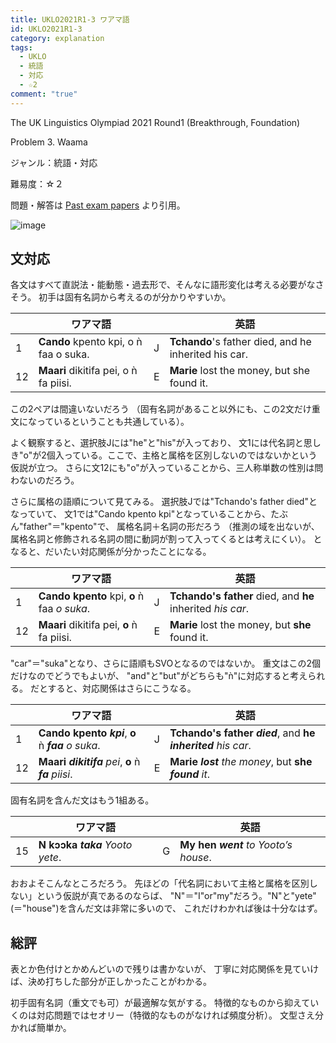 ```yaml
---
title: UKLO2021R1-3 ワアマ語
id: UKLO2021R1-3
category: explanation
tags:
  - UKLO
  - 統語
  - 対応
  - ☆2
comment: "true"
---
```

The UK Linguistics Olympiad 2021 Round1 (Breakthrough, Foundation)

Problem 3. Waama

ジャンル：統語・対応

難易度：☆２

問題・解答は
[Past exam papers](https://www.uklo.org/problems-2021a)
より引用。

![image](/upload/uklo2021r1-3.jpg)

## 文対応

各文はすべて直説法・能動態・過去形で、そんなに語形変化は考える必要がなさそう。
初手は固有名詞から考えるのが分かりやすいか。

|     | ワアマ語                                  |     | 英語                                                   |
| --- | ------------------------------------- | --- | ---------------------------------------------------- |
| 1   | **Cando** kpento kpi, o ǹ faa o suka. | J   | **Tchando**'s father died, and he inherited his car. |
| 12  | **Maari** dikitifa pei, o ǹ fa piisi. | E   | **Marie** lost the money, but she found it.          |

この2ペアは間違いないだろう
（固有名詞があること以外にも、この2文だけ重文になっているということも共通している）。

よく観察すると、選択肢Jには"he"と"his"が入っており、
文1には代名詞と思しき"o"が2個入っている。ここで、主格と属格を区別しないのではないかという仮説が立つ。
さらに文12にも"o"が入っていることから、三人称単数の性別は問わないのだろう。

さらに属格の語順について見てみる。
選択肢Jでは"Tchando's father died"となっていて、
文1では"Cando kpento kpi"となっていることから、たぶん"father"＝"kpento"で、
属格名詞＋名詞の形だろう
（推測の域を出ないが、属格名詞と修飾される名詞の間に動詞が割って入ってくるとは考えにくい）。
となると、だいたい対応関係が分かったことになる。

|     | ワアマ語                                        |     | 英語                                                         |
| --- | ------------------------------------------- | --- | ---------------------------------------------------------- |
| 1   | **Cando kpento** kpi, **o** ǹ faa *o suka*. | J   | **Tchando's father** died, and **he** inherited *his car*. |
| 12  | **Maari** dikitifa pei, **o** ǹ fa piisi.   | E   | **Marie** lost the money, but **she** found it.            |

"car"＝"suka"となり、さらに語順もSVOとなるのではないか。
重文はこの2個だけなのでどうでもよいが、
"and"と"but"がどちらも"ǹ"に対応すると考えられる。
だとすると、対応関係はさらにこうなる。

|     | ワアマ語                                                      |     | 英語                                                                     |
| --- | --------------------------------------------------------- | --- | ---------------------------------------------------------------------- |
| 1   | **Cando kpento** ***kpi***, **o** ǹ ***faa*** *o suka*.   | J   | **Tchando's father** ***died***, and **he** ***inherited*** *his car*. |
| 12  | **Maari** ***dikitifa*** *pei*, **o** ǹ ***fa*** *piisi*. | E   | **Marie** ***lost*** *the money*, but **she** ***found*** *it*.        |

固有名詞を含んだ文はもう1組ある。

|     | ワアマ語                                 |     | 英語                                        |
| --- | ------------------------------------ | --- | ----------------------------------------- |
| 15  | **N kɔɔka** ***taka*** *Yooto yete*. | G   | **My hen** ***went*** *to Yooto’s house*. |

おおよそこんなところだろう。
先ほどの「代名詞において主格と属格を区別しない」という仮説が真であるのならば、
"N"＝"I"or"my"だろう。"N"と"yete"(＝"house")を含んだ文は非常に多いので、
これだけわかれば後は十分なはず。

## 総評

表とか色付けとかめんどいので残りは書かないが、
丁寧に対応関係を見ていけば、決め打ちした部分が正しかったことがわかる。

初手固有名詞（重文でも可）が最適解な気がする。
特徴的なものから抑えていくのは対応問題ではセオリー（特徴的なものがなければ頻度分析）。
文型さえ分かれば簡単か。